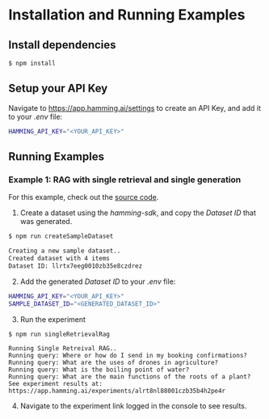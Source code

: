 # Installation and Running Examples

## Install dependencies

```bash
$ npm install
```

## Setup your API Key

Navigate to https://app.hamming.ai/settings to create an API Key, and add it to your *.env* file:

```bash
HAMMING_API_KEY="<YOUR_API_KEY>"
```

## Running Examples

### Example 1: RAG with single retrieval and single generation
For this example, check out the [source code](./src/singleRetrievalRag/).

1. Create a dataset using the *hamming-sdk*, and copy the *Dataset ID* that was generated.
```bash
$ npm run createSampleDataset

Creating a new sample dataset..
Created dataset with 4 items
Dataset ID: llrtx7eeg0010zb35e8czdrez
```

2. Add the generated *Dataset ID* to your *.env* file:

```bash
HAMMING_API_KEY="<YOUR_API_KEY>"
SAMPLE_DATASET_ID="<GENERATED_DATASET_ID>"
```


3. Run the experiment
```
$ npm run singleRetrievalRag

Running Single Retreival RAG..
Running query: Where or how do I send in my booking confirmations?
Running query: What are the uses of drones in agriculture?
Running query: What is the boiling point of water?
Running query: What are the main functions of the roots of a plant?
See experiment results at: https://app.hamming.ai/experiments/alrt8nl88001czb35b4h2pe4r
```

4. Navigate to the experiment link logged in the console to see results.
